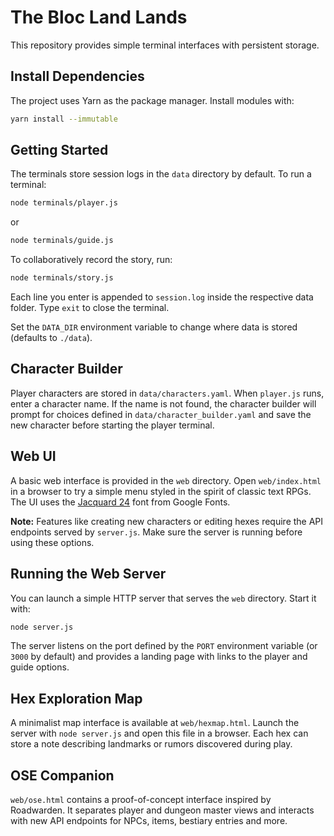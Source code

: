# The Bloc Land Lands

This repository provides simple terminal interfaces with persistent storage.

## Install Dependencies

The project uses Yarn as the package manager. Install modules with:

```bash
yarn install --immutable
```

## Getting Started

The terminals store session logs in the `data` directory by default. To run a terminal:

```bash
node terminals/player.js
```

or

```bash
node terminals/guide.js
```

To collaboratively record the story, run:

```bash
node terminals/story.js
```

Each line you enter is appended to `session.log` inside the respective data folder. Type `exit` to close the terminal.

Set the `DATA_DIR` environment variable to change where data is stored (defaults to `./data`).

## Character Builder

Player characters are stored in `data/characters.yaml`. When `player.js` runs,
enter a character name. If the name is not found, the character builder will
prompt for choices defined in `data/character_builder.yaml` and save the new
character before starting the player terminal.

## Web UI

A basic web interface is provided in the `web` directory. Open `web/index.html`
in a browser to try a simple menu styled in the spirit of classic text RPGs.
The UI uses the [Jacquard 24](https://fonts.google.com/specimen/Jacquard+24)
font from Google Fonts.

**Note:** Features like creating new characters or editing hexes require the
API endpoints served by `server.js`. Make sure the server is running before
using these options.

## Running the Web Server

You can launch a simple HTTP server that serves the `web` directory. Start it
with:

```bash
node server.js
```

The server listens on the port defined by the `PORT` environment variable (or
`3000` by default) and provides a landing page with links to the player and
guide options.

## Hex Exploration Map

A minimalist map interface is available at `web/hexmap.html`. Launch the server
with `node server.js` and open this file in a browser. Each hex can store a
note describing landmarks or rumors discovered during play.

## OSE Companion

`web/ose.html` contains a proof-of-concept interface inspired by Roadwarden.
It separates player and dungeon master views and interacts with new API
endpoints for NPCs, items, bestiary entries and more.
